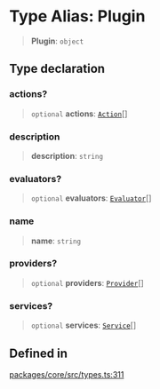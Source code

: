 # Type Alias: Plugin

> **Plugin**: `object`

## Type declaration

### actions?

> `optional` **actions**: [`Action`](../interfaces/Action.md)[]

### description

> **description**: `string`

### evaluators?

> `optional` **evaluators**: [`Evaluator`](../interfaces/Evaluator.md)[]

### name

> **name**: `string`

### providers?

> `optional` **providers**: [`Provider`](../interfaces/Provider.md)[]

### services?

> `optional` **services**: [`Service`](../classes/Service.md)[]

## Defined in

[packages/core/src/types.ts:311](https://github.com/8bitsats/eliza/blob/b6c06b96b915454d08a65f46cfdce8da763cbf85/packages/core/src/types.ts#L311)
